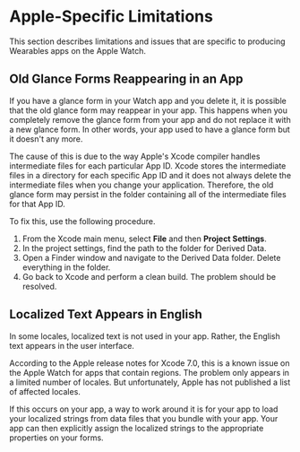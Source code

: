                            


Apple-Specific Limitations
==========================

This section describes limitations and issues that are specific to producing Wearables apps on the Apple Watch.

Old Glance Forms Reappearing in an App
--------------------------------------

If you have a glance form in your Watch app and you delete it, it is possible that the old glance form may reappear in your app. This happens when you completely remove the glance form from your app and do not replace it with a new glance form. In other words, your app used to have a glance form but it doesn't any more.

The cause of this is due to the way Apple's Xcode compiler handles intermediate files for each particular App ID. Xcode stores the intermediate files in a directory for each specific App ID and it does not always delete the intermediate files when you change your application. Therefore, the old glance form may persist in the folder containing all of the intermediate files for that App ID.

To fix this, use the following procedure.

1.  From the Xcode main menu, select **File** and then **Project Settings**.
2.  In the project settings, find the path to the folder for Derived Data.
3.  Open a Finder window and navigate to the Derived Data folder. Delete everything in the folder.
4.  Go back to Xcode and perform a clean build. The problem should be resolved.

Localized Text Appears in English
---------------------------------

In some locales, localized text is not used in your app. Rather, the English text appears in the user interface.

According to the Apple release notes for Xcode 7.0, this is a known issue on the Apple Watch for apps that contain regions. The problem only appears in a limited number of locales. But unfortunately, Apple has not published a list of affected locales.

If this occurs on your app, a way to work around it is for your app to load your localized strings from data files that you bundle with your app. Your app can then explicitly assign the localized strings to the appropriate properties on your forms.
